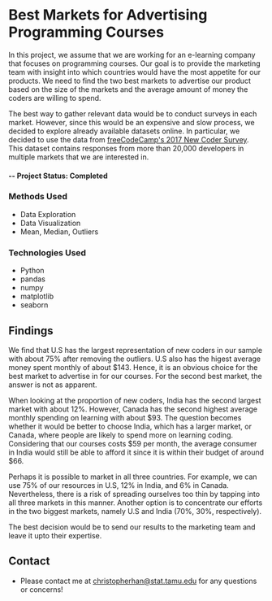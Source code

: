 # Best Markets for Advertising Programming Courses
In this project, we assume that we are working for an e-learning company that focuses on programming courses. Our goal is to provide the marketing team with insight into which countries would have the most appetite for our products. We need to find the two best markets to advertise our product based on the size of the markets and the average amount of money the coders are willing to spend.

The best way to gather relevant data would be to conduct surveys in each market. However, since this would be an expensive and slow process, we decided to explore already available datasets online. In particular, we decided to use the data from [freeCodeCamp's 2017 New Coder Survey](https://github.com/freeCodeCamp/2018-new-coder-survey). This dataset contains responses from more than 20,000 developers in multiple markets that we are interested in. 

#### -- Project Status: Completed

### Methods Used
* Data Exploration
* Data Visualization
* Mean, Median, Outliers

### Technologies Used
* Python
* pandas
* numpy
* matplotlib
* seaborn

## Findings

We find that U.S has the largest representation of new coders in our sample with about 75% after removing the outliers. U.S also has the higest average money spent monthly of about $143. Hence, it is an obvious choice for the best market to advertise in for our courses. For the second best market, the answer is not as apparent.

When looking at the proportion of new coders, India has the second largest market with about 12%. However, Canada has the second highest average monthly spending on learning with about $93. The question becomes whether it would be better to choose India, which has a larger market, or Canada, where people are likely to spend more on learning coding. Considering that our courses costs $59 per month, the average consumer in India would still be able to afford it since it is within their budget of around $66.

Perhaps it is possible to market in all three countries. For example, we can use 75% of our resources in U.S, 12% in India, and 6% in Canada. Nevertheless, there is a risk of spreading ourselves too thin by tapping into all three markets in this manner. Another option is to concentrate our efforts in the two biggest markets, namely U.S and India (70%, 30%, respectively).

The best decision would be to send our results to the marketing team and leave it upto their expertise.

## Contact
* Please contact me at christopherhan@stat.tamu.edu for any questions or concerns!
